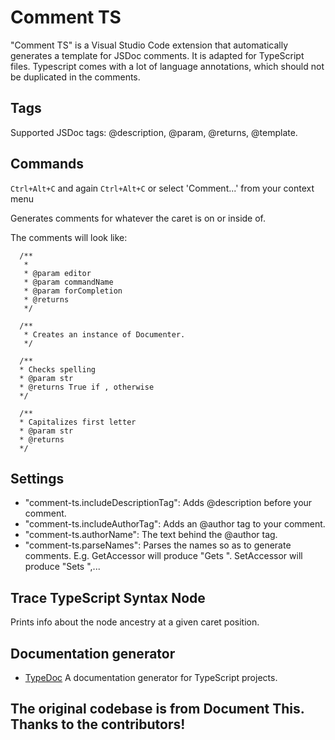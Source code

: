 # Comment TS
"Comment TS" is a Visual Studio Code extension that automatically generates a template for JSDoc comments. It is adapted for TypeScript files. Typescript comes with a lot of language annotations, which should not be duplicated in the comments.

## Tags
Supported JSDoc tags: @description, @param, @returns, @template.

## Commands
`Ctrl+Alt+C` and again `Ctrl+Alt+C`
or select 'Comment...' from your context menu

Generates comments for whatever the caret is on or inside of.

The comments will look like:
```
  /**
   *
   * @param editor
   * @param commandName
   * @param forCompletion
   * @returns
   */

  /**
   * Creates an instance of Documenter.
   */

  /**
  * Checks spelling
  * @param str
  * @returns True if , otherwise
  */

  /**
  * Capitalizes first letter
  * @param str
  * @returns
  */
```
## Settings
* "comment-ts.includeDescriptionTag": Adds @description before your comment.
* "comment-ts.includeAuthorTag": Adds an @author tag to your comment.
* "comment-ts.authorName": The text behind the @author tag.
* "comment-ts.parseNames": Parses the names so as to generate comments. E.g. GetAccessor will produce "Gets <name> ". SetAccessor will produce "Sets <name> ",...

## Trace TypeScript Syntax Node
Prints info about the node ancestry at a given caret position.

## Documentation generator
* [TypeDoc](http://typedoc.org/guides/installation/)
A documentation generator for TypeScript projects.

## The original codebase is from Document This. Thanks to the contributors!
